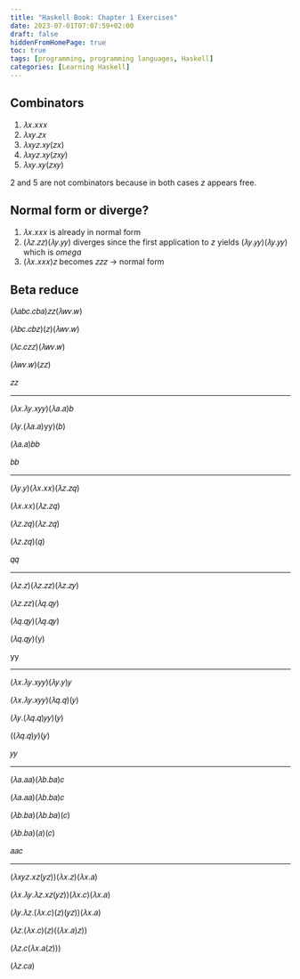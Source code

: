 ```yaml
---
title: "Haskell Book: Chapter 1 Exercises"
date: 2023-07-01T07:07:59+02:00
draft: false
hiddenFromHomePage: true
toc: true
tags: [programming, programming languages, Haskell]
categories: [Learning Haskell]
---
```

## Combinators

1. 𝜆𝑥.𝑥𝑥𝑥
2. 𝜆𝑥𝑦.𝑧𝑥
3. 𝜆𝑥𝑦𝑧.𝑥𝑦(𝑧𝑥)
4. 𝜆𝑥𝑦𝑧.𝑥𝑦(𝑧𝑥𝑦)
5. 𝜆𝑥𝑦.𝑥𝑦(𝑧𝑥𝑦)

2 and 5 are not combinators because in both cases $z$ appears free.

## Normal form or diverge?

1. 𝜆𝑥.𝑥𝑥𝑥 is already in normal form
2. (𝜆𝑧.𝑧𝑧)(𝜆𝑦.𝑦𝑦) diverges since the first application to $z$ yields (𝜆𝑦.𝑦𝑦)(𝜆𝑦.𝑦𝑦) which is *omega*
3. (𝜆𝑥.𝑥𝑥𝑥)𝑧 becomes 𝑧𝑧𝑧 -> normal form

## Beta reduce

(𝜆𝑎𝑏𝑐.𝑐𝑏𝑎)𝑧𝑧(𝜆𝑤𝑣.𝑤)

(𝜆𝑏𝑐.𝑐𝑏𝑧)(𝑧)(𝜆𝑤𝑣.𝑤)

(𝜆𝑐.𝑐𝑧𝑧)(𝜆𝑤𝑣.𝑤)

(𝜆𝑤𝑣.𝑤)(𝑧𝑧)

𝑧𝑧
***
(𝜆𝑥.𝜆𝑦.𝑥𝑦𝑦)(𝜆𝑎.𝑎)𝑏

(𝜆𝑦.(𝜆𝑎.𝑎)yy)(𝑏)

(𝜆𝑎.𝑎)𝑏𝑏

𝑏𝑏
***
(𝜆𝑦.𝑦)(𝜆𝑥.𝑥𝑥)(𝜆𝑧.𝑧𝑞)

(𝜆𝑥.𝑥𝑥)(𝜆𝑧.𝑧𝑞)

(𝜆𝑧.𝑧𝑞)(𝜆𝑧.𝑧𝑞)

(𝜆𝑧.𝑧𝑞)(𝑞)

𝑞𝑞
***
(𝜆𝑧.𝑧)(𝜆𝑧.𝑧𝑧)(𝜆𝑧.𝑧𝑦)

(𝜆𝑧.𝑧𝑧)(𝜆𝑞.𝑞𝑦)

(𝜆𝑞.𝑞𝑦)(𝜆𝑞.𝑞𝑦)

(𝜆𝑞.𝑞𝑦)(y)

yy
***
(𝜆𝑥.𝜆𝑦.𝑥𝑦𝑦)(𝜆𝑦.𝑦)𝑦

(𝜆𝑥.𝜆𝑦.𝑥𝑦𝑦)(𝜆𝑞.𝑞)(𝑦)

(𝜆𝑦.(𝜆𝑞.𝑞)𝑦𝑦)(𝑦)

((𝜆𝑞.𝑞)𝑦)(𝑦)

𝑦𝑦

***

(𝜆𝑎.𝑎𝑎)(𝜆𝑏.𝑏𝑎)𝑐

(𝜆𝑎.𝑎𝑎)(𝜆𝑏.𝑏𝑎)𝑐

(𝜆𝑏.𝑏𝑎)(𝜆𝑏.𝑏𝑎)(𝑐)

(𝜆𝑏.𝑏𝑎)(𝑎)(𝑐)

𝑎𝑎𝑐

***

(𝜆𝑥𝑦𝑧.𝑥𝑧(𝑦𝑧))(𝜆𝑥.𝑧)(𝜆𝑥.𝑎)

(𝜆𝑥.𝜆𝑦.𝜆𝑧.𝑥𝑧(𝑦𝑧))(𝜆𝑥.𝑐)(𝜆𝑥.𝑎)

(𝜆𝑦.𝜆𝑧.(𝜆𝑥.𝑐)(𝑧)(𝑦𝑧))(𝜆𝑥.𝑎)

(𝜆𝑧.(𝜆𝑥.𝑐)(𝑧)((𝜆𝑥.𝑎)𝑧))

(𝜆𝑧.𝑐(𝜆𝑥.𝑎(𝑧)))

(𝜆𝑧.𝑐𝑎)
